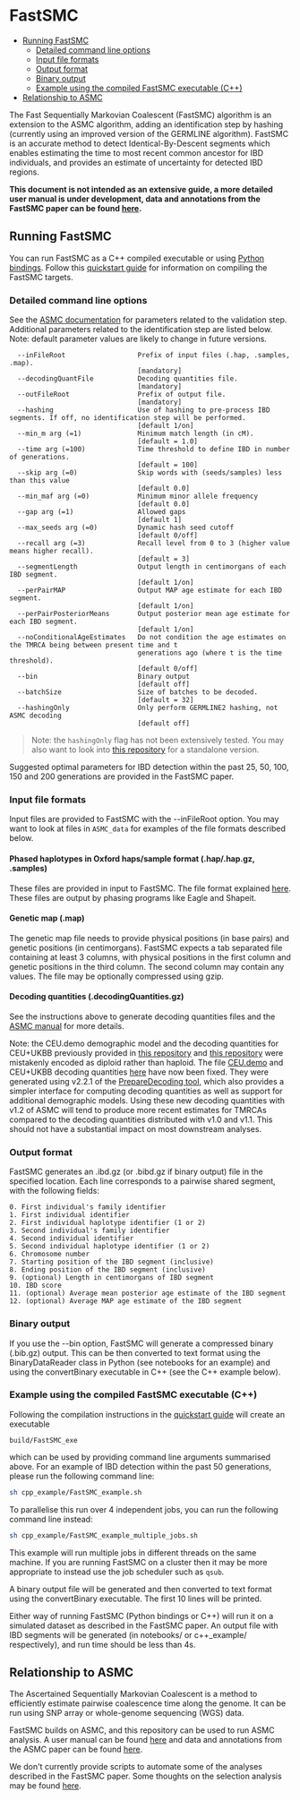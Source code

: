 # FastSMC

- [Running FastSMC](#running-fastsmc)
	- [Detailed command line options](#detailed-command-line-options)
	- [Input file formats](#input-file-formats)
	- [Output format](#output-format)
	- [Binary output](#binary-output)
	- [Example using the compiled FastSMC executable (C++)](#example-using-the-compiled-fastsmc-executable-c)
- [Relationship to ASMC](#relationship-to-asmc)

The Fast Sequentially Markovian Coalescent (FastSMC) algorithm is an extension to the ASMC algorithm, adding an identification step by hashing (currently using an improved version of the GERMLINE algorithm).
FastSMC is an accurate method to detect Identical-By-Descent segments which enables estimating the time to most recent common ancestor for IBD individuals, and provides an estimate of uncertainty for detected IBD regions.

**This document is not intended as an extensive guide, a more detailed user manual is under development, data and annotations from the FastSMC paper can be found [here](https://palamaralab.github.io/software/fastsmc/).**

## Running FastSMC

You can run FastSMC as a C++ compiled executable or using [Python bindings](./fastsmc_python.md).
Follow this [quickstart guide](./quickstart_user.md) for information on compiling the FastSMC targets.

### Detailed command line options
See the [ASMC documentation](./asmc.md) for parameters related to the validation step.
Additional parameters related to the identification step are listed below.
Note: default parameter values are likely to change in future versions.

```
  --inFileRoot                	Prefix of input files (.hap, .samples, .map).
                              	[mandatory]
  --decodingQuantFile         	Decoding quantities file.
                              	[mandatory]
  --outFileRoot               	Prefix of output file.
                              	[mandatory]
  --hashing                  	Use of hashing to pre-process IBD segments. If off, no identification step will be performed.
                              	[default 1/on]
  --min_m arg (=1)		        Minimum match length (in cM).
				                [default = 1.0]
  --time arg (=100)		        Time threshold to define IBD in number of generations.
				                [default = 100]
  --skip arg (=0)		        Skip words with (seeds/samples) less than this value
				                [default 0.0]
  --min_maf arg (=0)		    Minimum minor allele frequency
				                [default 0.0]
  --gap arg (=1)		        Allowed gaps
                                [default 1]
  --max_seeds arg (=0)		    Dynamic hash seed cutoff
				                [default 0/off]
  --recall arg (=3)		        Recall level from 0 to 3 (higher value means higher recall).
				                [default = 3]
  --segmentLength		        Output length in centimorgans of each IBD segment.
				                [default 1/on]
  --perPairMAP			        Output MAP age estimate for each IBD segment.
				                [default 1/on]
  --perPairPosteriorMeans	    Output posterior mean age estimate for each IBD segment.
				                [default 1/on]
  --noConditionalAgeEstimates	Do not condition the age estimates on the TMRCA being between present time and t 
				                generations ago (where t is the time threshold).
				                [default 0/off]
  --bin				            Binary output
				                [default off]
  --batchSize			        Size of batches to be decoded.
				                [default = 32]
  --hashingOnly                 Only perform GERMLINE2 hashing, not ASMC decoding
  				                [default off]
```

> Note: the `hashingOnly` flag has not been extensively tested.
You may also want to look into [this repository](https://github.com/gusevlab/germline2) for a standalone version.

Suggested optimal parameters for IBD detection within the past 25, 50, 100, 150 and 200 generations are provided in the FastSMC paper.

### Input file formats

Input files are provided to FastSMC with the --inFileRoot option. You may want to look at files in `ASMC_data` for examples of the file formats described below.

#### Phased haplotypes in Oxford haps/sample format (.hap/.hap.gz, .samples)
These files are provided in input to FastSMC. The file format explained [here](https://www.cog-genomics.org/plink/2.0/formats#haps). These files are output by phasing programs like Eagle and Shapeit.

#### Genetic map (.map)
The genetic map file needs to provide physical positions (in base pairs) and genetic positions (in centimorgans).
FastSMC expects a tab separated file containing at least 3 columns, with physical positions in the first column and genetic positions in the third column.
The second column may contain any values.
The file may be optionally compressed using gzip.

#### Decoding quantities (.decodingQuantities.gz)
See the instructions above to generate decoding quantities files and the [ASMC manual](./asmc.md#decoding-quantities-decodingquantitiesgz) for more details.

Note: the CEU.demo demographic model and the decoding quantities for CEU+UKBB previously provided in [this repository](https://github.com/PalamaraLab/FastSMC) and [this repository](https://github.com/PalamaraLab/ASMC_legacy) were mistakenly encoded as diploid rather than haploid.
The file [CEU.demo](https://github.com/PalamaraLab/ASMC_data/tree/main/demographies) and CEU+UKBB decoding quantities [here](https://github.com/PalamaraLab/ASMC_data/tree/main/decoding_quantities) have now been fixed.
They were generated using v2.2.1 of the [PrepareDecoding tool](https://github.com/PalamaraLab/PrepareDecoding/releases/tag/v2.2.1), which also provides a simpler interface for computing decoding quantities as well as support for additional demographic models.
Using these new decoding quantities with v1.2 of ASMC will tend to produce more recent estimates for TMRCAs compared to the decoding quantities distributed with v1.0 and v1.1.
This should not have a substantial impact on most downstream analyses.

### Output format

FastSMC generates an .ibd.gz (or .bibd.gz if binary output) file in the specified location.
Each line corresponds to a pairwise shared segment, with the following fields:

	0. First individual's family identifier
	1. First individual identifier
	2. First individual haplotype identifier (1 or 2)
	3. Second individual's family identifier
	4. Second individual identifier
	5. Second individual haplotype identifier (1 or 2)
	6. Chromosome number
	7. Starting position of the IBD segment (inclusive)
	8. Ending position of the IBD segment (inclusive)
	9. (optional) Length in centimorgans of IBD segment
	10. IBD score
	11. (optional) Average mean posterior age estimate of the IBD segment
	12. (optional) Average MAP age estimate of the IBD segment

### Binary output

If you use the --bin option, FastSMC will generate a compressed binary (.bib.gz) output. This can be then converted to text format using the BinaryDataReader class in Python (see notebooks for an example) and using the convertBinary executable in C++ (see the C++ example below).

### Example using the compiled FastSMC executable (C++)

Following the compilation instructions in the [quickstart guide](./quickstart_user.md) will create an executable

```
build/FastSMC_exe
```

which can be used by providing command line arguments summarised above.
For an example of IBD detection within the past 50 generations, please run the following command line:

```bash
sh cpp_example/FastSMC_example.sh
```

To parallelise this run over 4 independent jobs, you can run the following command line instead:

```bash
sh cpp_example/FastSMC_example_multiple_jobs.sh
```

This example will run multiple jobs in different threads on the same machine.
If you are running FastSMC on a cluster then it may be more appropriate to instead use the job scheduler such as `qsub`.

A binary output file will be generated and then converted to text format using the convertBinary executable. The first 10 lines will be printed.

Either way of running FastSMC (Python bindings or C++) will run it on a simulated dataset as described in the FastSMC paper.
An output file with IBD segments will be generated (in notebooks/ or c++\_example/ respectively), and run time should be less than 4s.

## Relationship to ASMC

The Ascertained Sequentially Markovian Coalescent is a method to efficiently estimate pairwise coalescence time along the genome.
It can be run using SNP array or whole-genome sequencing (WGS) data.

FastSMC builds on ASMC, and this repository can be used to run ASMC analysis.
A user manual can be found [here](./asmc.md) and data and annotations from the ASMC paper can be found [here](https://palamaralab.github.io/software/asmc/data/).

We don't currently provide scripts to automate some of the analyses described in the FastSMC paper.
Some thoughts on the selection analysis may be found [here](./asmc.md#density-of-recent-coalescence-drc-statistic).
